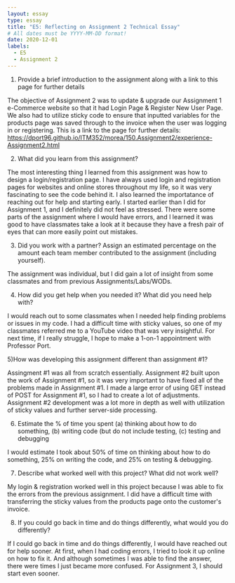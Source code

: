 ```yaml
---
layout: essay
type: essay
title: "E5: Reflecting on Assignment 2 Technical Essay"
# All dates must be YYYY-MM-DD format!
date: 2020-12-01
labels:
  - E5
  - Assignment 2
---
```


1) Provide a brief introduction to the assignment along with a link to this page for further details

The objective of Assignment 2 was to update & upgrade our Assignment 1 e-Commerce website so that it had Login Page & Register New User Page. We also had to utilize sticky code to ensure that inputted variables for the products page was saved through to the invoice when the user was logging in or registering. 
This is a link to the page for further details: https://dport96.github.io/ITM352/morea/150.Assignment2/experience-Assignment2.html

2) What did you learn from this assignment?

The most interesting thing I learned from this assignment was how to design a login/registration page. I have always used login and registration pages for websites and online stores throughout my life, so it was very fascinating to see the code behind it. I also learned the importatance of reaching out for help and starting early. I started earlier than I did for Assignment 1, and I definitely did not feel as stressed. There were some parts of the assignment where I would have errors, and I learned it was good to have classmates take a look at it because they have a fresh pair of eyes that can more easily point out mistakes.

3) Did you work with a partner? Assign an estimated percentage on the amount each team member contributed to the assignment (including yourself).

The assignment was individual, but I did gain a lot of insight from some classmates and from previous Assignments/Labs/WODs.

4) How did you get help when you needed it? What did you need help with?

I would reach out to some classmates when I needed help finding problems or issues in my code. I had a difficult time with sticky values, so one of my classmates referred me to a YouTube video that was very insightful. For next time, if I really struggle, I hope to make a 1-on-1 appointment with Professor Port.

5)How was developing this assignment different than assignment #1?

Assingment #1 was all from scratch essentially. Assignment #2 built upon the work of Assignment #1, so it was very important to have fixed all of the problems made in Assignment #1. I made a large error of using GET instead of POST for Assignment #1, so I had to create a lot of adjustments. Assignment #2 development was a lot more in depth as well with utilization of sticky values and further server-side processing.

6) Estimate the % of time you spent (a) thinking about how to do something, (b) writing code (but do not include testing, (c) testing and debugging

I would estimate I took about 50% of time on thinking about how to do something, 25% on writing the code, and 25% on testing & debugging.

7) Describe what worked well with this project? What did not work well?

My login & registration worked well in this project because I was able to fix the errors from the previous assignment. I did have a difficult time with transferring the sticky values from the products page onto the customer's invoice.

8) If you could go back in time and do things differently, what would you do differently?

If I could go back in time and do things differently, I would have reached out for help sooner. At first, when I had coding errors, I tried to look it up online on how to fix it. And although sometimes I was able to find the answer, there were times I just became more confused. For Assignment 3, I should start even sooner.
